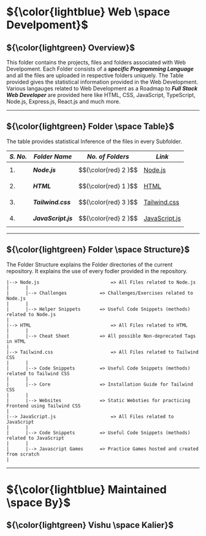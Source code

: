# ${\color{lightblue} Web \space Develpoment}$

## ${\color{lightgreen} Overview}$

This folder contains the projects, files and folders associated with Web Develpoment. Each Folder consists of a ***specific Programming Language*** and all the
files are uploaded in respective folders uniquely. The Table provided gives the statistical information provided in the Web Development. Various langauges related to Web Development as a Roadmap to ***Full Stack Web Developer*** are provided here like HTML, CSS, JavaScript, TypeScript, Node.js, Express.js, React.js and much more.

------

## ${\color{lightgreen} Folder \space Table}$

The table provides statistical Inference of the files in every Subfolder.

| ***S. No.*** | ***Folder Name*** | ***No. of Folders*** | ***Link***
|-|-|-|-|
| 1. | ***Node.js*** | $${\color{red} 2 }$$ | [Node.js](https://github.com/VishuKalier2003/Web-Development/tree/main/Node.js)  |
| 2. | ***HTML*** | $${\color{red} 1 }$$ | [HTML](https://github.com/VishuKalier2003/Web-Development/tree/main/HTML)    |
| 3. | ***Tailwind.css*** | $${\color{red} 3 }$$ | [Tailwind.css](https://github.com/VishuKalier2003/Web-Development/tree/main/Tailwind) |
| 4. | ***JavaScript.js*** | $${\color{red} 2 }$$ | [JavaScript.js](https://github.com/VishuKalier2003/Web-Development/tree/main/JavaScript.js) |


------

## ${\color{lightgreen} Folder \space Structure}$

The Folder Structure explains the Folder directories of the current repository. It explains the use of every fodler provided in the repository.


    |--> Node.js                          => All Files related to Node.js
    |      |
    |      |--> Challenges            => Challenges/Exercises related to Node.js
    |      |
    |      |--> Helper Snippets       => Useful Code Snippets (methods) related to Node.js
    |
    |--> HTML                             => All Files related to HTML
    |      |
    |      |--> Cheat Sheet           => All possible Non-deprecated Tags in HTML 
    |
    |--> Tailwind.css                     => All Files related to Tailwind CSS
    |      |
    |      |--> Code Snippets         => Useful Code Snippets (methods) related to Tailwind CSS
    |      |
    |      |--> Core                  => Installation Guide for Tailwind CSS
    |      |
    |      |--> Websites              => Static Websties for practicing Frontend using Tailwind CSS
    |
    |--> JavaScript.js                    => All Files related to JavaScript
    |      |
    |      |--> Code Snippets         => Useful Code Snippets (methods) related to JavaScript
    |      |
    |      |--> Javascript Games      => Practice Games hosted and created from scratch
    |


------

# ${\color{lightblue} Maintained \space By}$
## ${\color{lightgreen} Vishu \space Kalier}$



